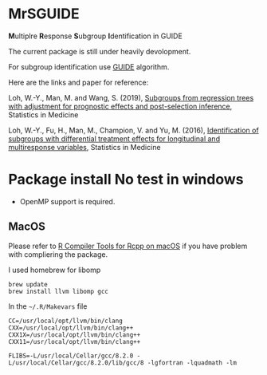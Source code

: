 # MrSGUIDE

**M**ultiplre **R**esponse **S**ubgroup **I**dentification in GUIDE

The current package is still under heavily devolopment.

For subgroup identification use [GUIDE](https://www.stat.wisc.edu/~loh/guide.html) algorithm.

Here are the links and paper for reference:

Loh, W.-Y., Man, M. and Wang, S. (2019), [Subgroups from regression trees with adjustment for prognostic effects and post-selection inference](http://pages.stat.wisc.edu/~loh/treeprogs/guide/sm19.pdf), Statistics in Medicine

Loh, W.-Y., Fu, H., Man, M., Champion, V. and Yu, M. (2016), [Identification of subgroups with differential treatment effects for longitudinal and multiresponse variables](http://www.stat.wisc.edu/~loh/treeprogs/guide/LFMCY16.pdf), Statistics in Medicine

# Package install **No test in windows**

- OpenMP support is required.

## MacOS

Please refer to [R Compiler Tools for Rcpp on macOS](https://thecoatlessprofessor.com/programming/r-compiler-tools-for-rcpp-on-macos/) if you have problem with compliering the package.

I used homebrew for libomp

```
brew update
brew install llvm libomp gcc
```

In the `~/.R/Makevars` file

```
CC=/usr/local/opt/llvm/bin/clang
CXX=/usr/local/opt/llvm/bin/clang++
CXX1X=/usr/local/opt/llvm/bin/clang++
CXX11=/usr/local/opt/llvm/bin/clang++

FLIBS=-L/usr/local/Cellar/gcc/8.2.0 -L/usr/local/Cellar/gcc/8.2.0/lib/gcc/8 -lgfortran -lquadmath -lm
```
